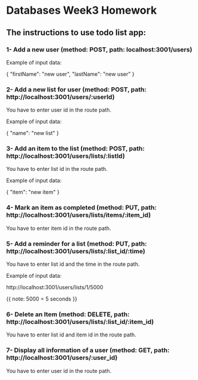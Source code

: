 # Databases Week3 Homework

## The instructions to use todo list app:

### 1- Add a new user (method: POST, path: localhost:3001/users)

Example of input data:

{
"firstName": "new user",
"lastName": "new user"
}

### 2- Add a new list for user (method: POST, path: http://localhost:3001/users/:userId)

You have to enter user id in the route path.

Example of input data:

{
"name": "new list"
}

### 3- Add an item to the list (method: POST, path: http://localhost:3001/users/lists/:listId)

You have to enter list id in the route path.

Example of input data:

{
"item": "new item"
}

### 4- Mark an item as completed (method: PUT, path: http://localhost:3001/users/lists/items/:item_id)

You have to enter item id in the route path.

### 5- Add a reminder for a list (method: PUT, path: http://localhost:3001/users/lists/:list_id/:time)

You have to enter list id and the time in the route path.

Example of input data:

http://localhost:3001/users/lists/1/5000

{{ note: 5000 = 5 seconds }}

### 6- Delete an Item (method: DELETE, path: http://localhost:3001/users/lists/:list_id/:item_id)

You have to enter list id and item id in the route path.

### 7- Display all information of a user (method: GET, path: http://localhost:3001/users/:user_id)

You have to enter user id in the route path.

